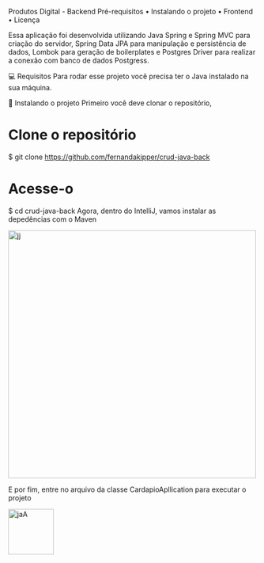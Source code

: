 Produtos Digital - Backend
Pré-requisitos • Instalando o projeto • Frontend • Licença

Essa aplicação foi desenvolvida utilizando Java Spring e Spring MVC para criação do servidor, Spring Data JPA para manipulação e persistência de dados, Lombok para geração de boilerplates e Postgres Driver para realizar a conexão com banco de dados Postgress.

💻 Requisitos
Para rodar esse projeto você precisa ter o Java instalado na sua máquina.

🚀 Instalando o projeto
Primeiro você deve clonar o repositório,

# Clone o repositório
$ git clone https://github.com/fernandakipper/crud-java-back

# Acesse-o
$ cd crud-java-back
Agora, dentro do IntelliJ, vamos instalar as depedências com o Maven

<img width="501" alt="jj" src="https://github.com/felipepaixao16/Front-API_JAVA/assets/95901427/adfc885c-0a8a-44df-9004-dbc261cc63ea">


E por fim, entre no arquivo da classe CardapioApllication para executar o projeto

<img width="92" alt="jaA" src="https://github.com/felipepaixao16/Front-API_JAVA/assets/95901427/683a426f-d9aa-4a35-a94f-252aae250251">
